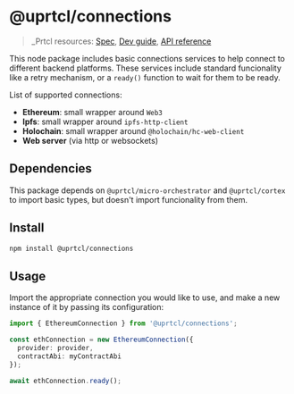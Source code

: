 # @uprtcl/connections

>_Prtcl resources: [Spec](https://github.com/uprtcl/spec), [Dev guide](https://github.com/uprtcl/js-uprtcl/wiki), [API reference](https://uprtcl.github.io/js-uprtcl/)

This node package includes basic connections services to help connect to different backend platforms. These services include standard funcionality like a retry mechanism, or a `ready()` function to wait for them to be ready.

List of supported connections:

- **Ethereum**: small wrapper around `Web3`
- **Ipfs**: small wrapper around `ipfs-http-client`
- **Holochain**: small wrapper around `@holochain/hc-web-client`
- **Web server** (via http or websockets)

## Dependencies

This package depends on `@uprtcl/micro-orchestrator` and `@uprtcl/cortex` to import basic types, but doesn't import funcionality from them.

## Install

```bash
npm install @uprtcl/connections
```

## Usage

Import the appropriate connection you would like to use, and make a new instance of it by passing its configuration:

```ts
import { EthereumConnection } from '@uprtcl/connections';

const ethConnection = new EthereumConnection({
  provider: provider,
  contractAbi: myContractAbi
});

await ethConnection.ready();
```
